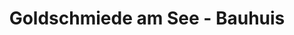 ---
title: "Goldschmiede am See - Bauhuis"
url: /friedrichshafen/goldschmiede-am-see-bauhuis/
shop: Schmuck
---
